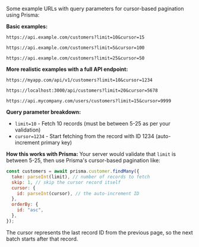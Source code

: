 Some example URLs with query parameters for cursor-based pagination using Prisma:

**Basic examples:**

```
https://api.example.com/customers?limit=10&cursor=15
```

```
https://api.example.com/customers?limit=5&cursor=100
```

```
https://api.example.com/customers?limit=25&cursor=50
```

**More realistic examples with a full API endpoint:**

```
https://myapp.com/api/v1/customers?limit=10&cursor=1234
```

```
https://localhost:3000/api/customers?limit=20&cursor=5678
```

```
https://api.mycompany.com/users/customers?limit=15&cursor=9999
```

**Query parameter breakdown:**

- `limit=10` - Fetch 10 records (must be between 5-25 as per your validation)
- `cursor=1234` - Start fetching from the record with ID 1234 (auto-increment primary key)

**How this works with Prisma:**
Your server would validate that `limit` is between 5-25, then use Prisma's cursor-based pagination like:

```javascript
const customers = await prisma.customer.findMany({
  take: parseInt(limit), // number of records to fetch
  skip: 1, // skip the cursor record itself
  cursor: {
    id: parseInt(cursor), // the auto-increment ID
  },
  orderBy: {
    id: "asc",
  },
});
```

The cursor represents the last record ID from the previous page, so the next batch starts after that record.
